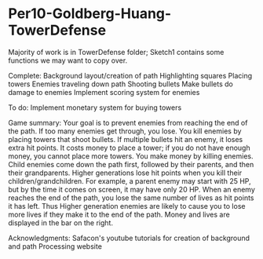 Per10-Goldberg-Huang-TowerDefense
=================================

Majority of work is in TowerDefense folder; Sketch1 contains some functions we may want to copy over.

Complete:
Background layout/creation of path
Highlighting squares
Placing towers
Enemies traveling down path
Shooting bullets
Make bullets do damage to enemies
Implement scoring system for enemies

To do:
Implement monetary system for buying towers


Game summary:
Your goal is to prevent enemies from reaching the end of the path. If too many enemies get through, you lose. You kill enemies by placing towers that shoot bullets. If multiple bullets hit an enemy, it loses extra hit points. It costs money to place a tower; if you do not have enough money, you cannot place more towers. You make money by killing enemies. Child enemies come down the path first, followed by their parents, and then their grandparents. Higher generations lose hit points when you kill their children/grandchildren. For example, a parent enemy may start with 25 HP, but by the time it comes on screen, it may have only 20 HP. When an enemy reaches the end of the path, you lose the same number of lives as hit points it has left. Thus Higher generation enemies are likely to cause you to lose more lives if they make it to the end of the path. Money and lives are displayed in the bar on the right.

Acknowledgments:
Safacon's youtube tutorials for creation of background and path
Processing website
